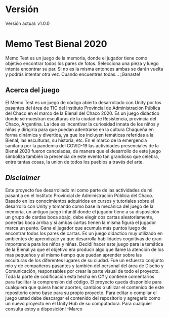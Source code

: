 # Versión
Versión actual: v1.0.0

# Memo Test Bienal 2020
Memo Test es un juego de la memoria, donde el jugador tiene como objetivo encontrar todos los pares de fotos. Selecciona una pieza y luego intenta encontrar su par. Si no es la misma entonces ambas se darán vuelta y podrás intentar otra vez. Cuando encuentres todas... ¡Ganaste!

## Acerca del juego
El Memo Test es un juego de código abierto desarrollado con Unity por los pasantes del área de TIC del Instituto Provincial de Administración Pública del Chaco en el marco de la Bienal del Chaco 2020. Es un juego didáctico donde se muestran esculturas de la ciudad de Resistencia, provincia del Chaco, Argentina. La idea es incentivar la curiosidad innata de los niños y niñas y dirigirla para que puedan adentrarse en la cultura Chaqueña en forma dinámica y divertida, ya que los incluyen temáticas referidas a la Bienal, las esculturas, su historia, etc. En el marco de la emergencia sanitaria por la pandemia del COVID-19 las actividades presenciales de la Bienal 2020 fueron canceladas, de manera que el desarrollo de este juego simboliza también la presencia de este evento tan grandioso que celebra, entre tantas cosas, la unión de todos los pueblos a través del arte.

## *Disclaimer*
Este proyecto fue desarrollado mi como parte de las actividades de mi pasantia en el Instituto Provincial de Administración Pública del Chaco. Basado en los conocimientos adquiridos en cursos y tutoriales sobre el desarrollo con Unity y tomando como base la mecánica del juego de la memoria, un antiguo juego infantil donde el jugador tiene a su disposición un grupo de cardas boca abajo, debe elegir dos cartas aleatoriamente, ponerlas boca arriba y si ambas cartas tienen la misma figura el jugador marca un punto. Gana el jugador que acumula más puntos luego de encontrar todos los pares de cartas. Es un juego didactico muy utilizado en ambientes de aprendizaje ya que desarrolla habilidades cognitivas de gran importancia para los niños y niñas. Decidí hacer este juego para la temática de la Bienal ya que el objetivo era producir algo que llame la atención de los mas pequeños y al mismo tiempo que puedan aprender sobre las esculturas de los diferentes lugares de su ciudad. Fue un esfuerzo conjunto mio y de compañeros pasantes y también del personal del área de Diseño y Comunicación, responsables por crear la parte visual de todo el proyecto. Toda la parte de codificación está hecha en C# y contiene comentarios para facilitar la comprensión del código. El proyecto queda disponible para cualquiera que quiera hacer aportes, cambios o utilizar el contenido de este repositorio como base para su propio proyecto. Para editar o compilar el juego usted debe descargar el contenido del repositorio y agregarlo como un nuevo proyecto en el Unity Hub de su computadora. Para cualquier consulta estoy a disposición! -Marco